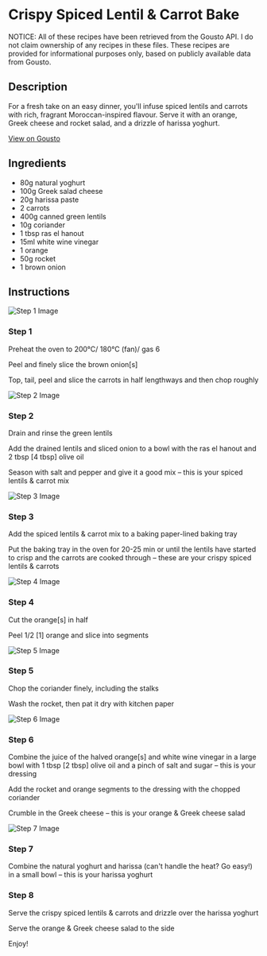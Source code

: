 # Crispy Spiced Lentil & Carrot Bake

NOTICE: All of these recipes have been retrieved from the Gousto API. I do not claim ownership of any recipes in these files. These recipes are provided for informational purposes only, based on publicly available data from Gousto.

## Description

For a fresh take on an easy dinner, you'll infuse spiced lentils and carrots with rich, fragrant Moroccan-inspired flavour. Serve it with an orange, Greek cheese and rocket salad, and a drizzle of harissa yoghurt. 

[View on Gousto](https://www.gousto.co.uk/recipes/cookbook/crispy-spiced-lentil-carrot-bake)

## Ingredients

- 80g natural yoghurt
- 100g Greek salad cheese
- 20g harissa paste
- 2 carrots 
- 400g canned green lentils
- 10g coriander
- 1 tbsp ras el hanout
- 15ml white wine vinegar
- 1 orange
- 50g rocket
- 1 brown onion

## Instructions

![Step 1 Image](https://production-media.gousto.co.uk/cms/recipe-step-image/Step-1-1663060368124-x200.jpg)

### Step 1

Preheat the oven to 200°C/ 180°C (fan)/ gas 6

Peel and finely slice the brown onion<span class="text-danger">[s]</span>

Top, tail, peel and slice the carrots in half lengthways and then chop roughly

![Step 2 Image](https://production-media.gousto.co.uk/cms/recipe-step-image/Step-2-1663060373324-x200.jpg)

### Step 2

Drain and rinse the green lentils

Add the drained lentils and sliced onion to a bowl with the ras el hanout and 2 tbsp <span class="text-danger">[4 tbsp]</span> olive oil

Season with salt and pepper and give it a good mix – this is your spiced lentils & carrot mix

![Step 3 Image](https://production-media.gousto.co.uk/cms/recipe-step-image/Step-3-1663060377824-x200.jpg)

### Step 3

Add the spiced lentils & carrot mix to a baking paper-lined baking tray

Put the baking tray in the oven for 20-25 min or until the lentils have started to crisp and the carrots are cooked through – these are your crispy spiced lentils & carrots

![Step 4 Image](https://production-media.gousto.co.uk/cms/recipe-step-image/Step-4-1663060381640-x200.jpg)

### Step 4

Cut the orange<span class="text-danger">[s]</span> in half

Peel 1/2 <span class="text-danger">[1]</span> orange and slice into segments

![Step 5 Image](https://production-media.gousto.co.uk/cms/recipe-step-image/Step-5-1663060385814-x200.jpg)

### Step 5

Chop the coriander finely, including the stalks

Wash the rocket, then pat it dry with kitchen paper

![Step 6 Image](https://production-media.gousto.co.uk/cms/recipe-step-image/Step-6-1663060390508-x200.jpg)

### Step 6

Combine the juice of the halved orange<span class="text-danger">[s]</span> and white wine vinegar in a large bowl with 1 tbsp <span class="text-danger">[2 tbsp]</span> olive oil and a pinch of salt and sugar – this is your dressing

Add the rocket and orange segments to the dressing with the chopped coriander

Crumble in the Greek cheese – this is your orange & Greek cheese salad

![Step 7 Image](https://production-media.gousto.co.uk/cms/recipe-step-image/Step-7-1663060394660-x200.jpg)

### Step 7

Combine the natural yoghurt and harissa (can't handle the heat? Go easy!) in a small bowl – this is your harissa yoghurt

### Step 8

Serve the crispy spiced lentils & carrots and drizzle over the harissa yoghurt

Serve the orange & Greek cheese salad to the side

Enjoy!

